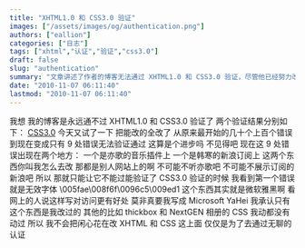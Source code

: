 ```yaml
---
title: "XHTML1.0 和 CSS3.0 验证"
images: ["/assets/images/og/authentication.png"]
authors: ["eallion"]
categories: ["日志"]
tags: ["xhtml","认证","验证","css3.0"]
draft: false
slug: "authentication"
summary: "文章讲述了作者的博客无法通过 XHTML1.0 和 CSS3.0 验证，尽管他已经努力改正错误。其中两个地方出现的错误是音乐插件和新浪订阅，但由于这些都是其他网站上的内容，作者无法修改。此外，作者还提到了一个关于字体的问题，并表示不愿意将其更改为 Microsoft YaHei。最后，作者认为自己没有必要花时间去通过这些无聊的验证。"
date: "2010-11-07 06:11:40"
lastmod: "2010-11-07 06:11:40"
---
```


我想
我的博客是永远通不过 XHTML1.0 和 CSS3.0 验证了
两个验证结果分别如下： [CSS3.0](http://validator.w3.org/check?uri=http://eallion.com&charset=(detect+automatically)&doctype=Inline&group=0)
今天又试了一下
把能改的全改了
从原来最开始的几十个上百个错误
到现在变成只有 9 处错误无法验证通过
这算是个进步吗
不见得吧
现在这 9 处错误出现在两个地方：
一个是亦歌的音乐插件上
一个是韩寒的新浪订阅上
这两个东西你叫我怎么去改
那都是别人网站上的啊
不可能不听亦歌吧
不可能不展示订阅的新浪吧
所以
那就只能让它不能过能验证了
CSS3.0 验证的时候
我看到第一个错误就是无效字体
\005fae\008f6f\0096c5\009ed1
这个东西其实就是微软雅黑啊
看网上的人说这样写对访问更有好处
莫非真要我写成 Microsoft YaHei
我承认只有这个东西是我改过的
其他的比如 thickbox 和 NextGEN 相册的 CSS 我动都没有动过
所以
我不会把闲心花在改 XHTML 和 CSS 这上面
仅仅是为了去通过无聊的认证
